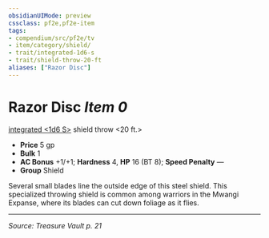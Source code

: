 ```yaml
---
obsidianUIMode: preview
cssclass: pf2e,pf2e-item
tags:
- compendium/src/pf2e/tv
- item/category/shield/
- trait/integrated-1d6-s
- trait/shield-throw-20-ft
aliases: ["Razor Disc"]
---
```

# Razor Disc *Item 0*  
[integrated <1d6 S>](rules/traits/integrated-1d6-s-tv.md "Integrated Item Trait")  shield throw <20 ft.>  

- **Price** 5 gp
- **Bulk** 1
- **AC Bonus** +1/+1; **Hardness** 4, **HP** 16 (BT 8); **Speed Penalty** —
- **Group** Shield 

Several small blades line the outside edge of this steel shield. This specialized throwing shield is common among warriors in the Mwangi Expanse, where its blades can cut down foliage as it flies.


---
*Source: Treasure Vault p. 21*